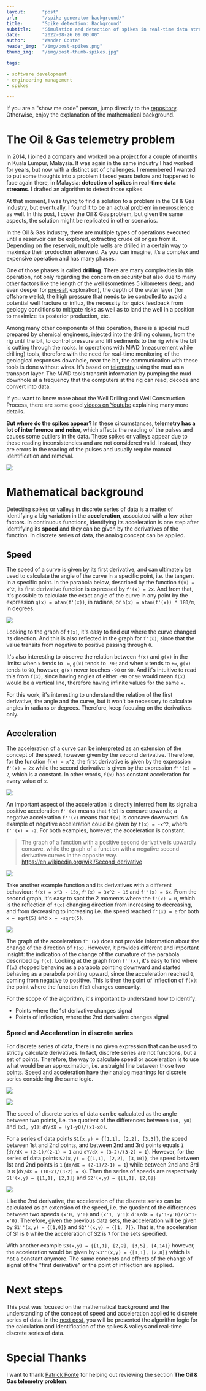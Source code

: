 ```yaml
---
layout:      "post"
url:         "/spike-generator-background/"
title:       "Spike detection: Background"
subtitle:    "Simulation and detection of spikes in real-time data streams"
date:        "2022-08-26 09:00:00"
author:      "Wander Costa"
header_img:  "/img/post-spikes.png"
thumb_img:   "/img/post-thumb-spikes.jpg"

tags:

- software development
- engineering management
- spikes

---
```


If you are a "show me code" person, jump directly to the [repository][repository]. Otherwise, enjoy the explanation of
the mathematical background.

# The Oil & Gas telemetry problem

In 2014, I joined a company and worked on a project for a couple of months in Kuala Lumpur, Malaysia. It was again in
the same industry I had worked for years, but now with a distinct set of challenges. I remembered I wanted to put some
thoughts into a problem I faced years before and happened to face again there, in Malaysia: **detection of spikes in
real-time data streams**. I drafted an algorithm to detect those spikes.

At that moment, I was trying to find a solution to a problem in the Oil & Gas industry, but eventually, I found it to be
an [actual problem in neuroscience][neuroscience] as well. In this post, I cover the Oil & Gas problem, but given the
same aspects, the solution might be replicated in other scenarios.

In the Oil & Gas industry, there are multiple types of operations executed until a reservoir can be explored, extracting
crude oil or gas from it. Depending on the reservoir, multiple wells are drilled in a certain way to maximize their
production afterward. As you can imagine, it’s a complex and expensive operation and has many phases.

One of those phases is called **drilling**. There are many complexities in this operation, not only regarding the
concern on security but also due to many other factors like the length of the well (sometimes 5 kilometers deep; and
even deeper for [pre-salt][pre-salt] exploration), the depth of the water layer (for offshore wells), the high pressure
that needs to be controlled to avoid a potential well fracture or influx, the necessity for quick feedback from geology
conditions to mitigate risks as well as to land the well in a position to maximize its posterior production, etc.

Among many other components of this operation, there is a special mud prepared by chemical engineers, injected into the
drilling column, from the rig until the bit, to control pressure and lift sediments to the rig while the bit is cutting
through the rocks. In operations with MWD (measurement while drilling) tools, therefore with the need for real-time
monitoring of the geological responses downhole, near the bit, the communication with these tools is done without wires.
It’s based on
[telemetry][telemetry] using the mud as a transport layer. The MWD tools transmit information by pumping the mud
downhole at a frequency that the computers at the rig can read, decode and convert into data.

If you want to know more about the Well Drilling and Well Construction Process, there are some
good [videos on Youtube][wellconstructionvideo] explaining many more details.

**But where do the spikes appear?** In these circumstances, **telemetry has a lot of interference and noise**, which
affects the reading of the pulses and causes some outliers in the data. These spikes or valleys appear due to these
reading inconsistencies and are not considered valid. Instead, they are errors in the reading of the pulses and usually
require manual identification and removal.

![](/img/spikes-simulator-sampling.png)

# Mathematical background

Detecting spikes or valleys in discrete series of data is a matter of identifying a big variation in the
**acceleration**, associated with a few other factors. In continuous functions, identifying its acceleration is one step
after identifying its **speed** and they can be given by the derivatives of the function. In discrete series of
data, the analog concept can be applied.

## Speed

The speed of a curve is given by its first derivative, and can ultimately be used to calculate the angle of the curve in
a specific point, i.e. the tangent in a specific point. In the parabola below, described by the function `f(x) = x^2`,
its first derivative function is expressed by `f'(x) = 2x`. And from that, it's possible to calculate the exact angle of the
curve in any point by the expression `g(x) = atan(f'(x))`, in radians, or `h(x) = atan(f'(x)) * 180/π`, in degrees.

![](/img/spikes-xx-2x-angle.png)

Looking to the graph of `f(x)`, it's easy to find out where the curve changed its direction. And this is also reflected
in the graph for `f'(x)`, since that the value transits from negative to positive passing through `0`.

It's also interesting to observe the relation between `f(x)` and `g(x)` in the limits: when `x` tends to `-∞`, `g(x)` tends to `-90`; and when `x` tends to `+∞`, `g(x)` tends to `90`, however, `g(x)` never touches `-90` or `90`.
And it's intuitive to read this from `f(x)`, since having angles of either `-90` or `90` would mean `f(x)` would be a
vertical line, therefore having infinite values for the same `x`.

For this work, it's interesting to understand the relation of the first derivative, the angle and the curve, but it
won't be necessary to calculate angles in radians or degrees. Therefore, keep focusing on the derivatives only.

## Acceleration

The acceleration of a curve can be interpreted as an extension of the concept of the speed, however given by the second
derivative. Therefore, for the function `f(x) = x^2`, the first derivative is given by the expression `f'(x) = 2x` while
the second derivative is given by the expression `f''(x) = 2`, which is a constant. In other words, `f(x)` has constant
acceleration for every value of `x`.

![](/img/spikes-xx-2x-2.png)

An important aspect of the acceleration is directly inferred from its signal: a positive acceleration `f''(x)` means
that `f(x)` is concave upwards; a negative acceleration `f''(x)` means that `f(x)` is concave downward. An example of
negative acceleration could be given by `f(x) = -x^2`, where `f''(x) = -2`. For both examples, however, the acceleration
is constant.

> The graph of a function with a positive second derivative is upwardly concave, while the graph of a function with a
> negative second derivative curves in the opposite way. https://en.wikipedia.org/wiki/Second_derivative

![](/img/spikes-xx-2x-2-negative.png)

Take another example function and its derivatives with a different behaviour: `f(x) = x^3 - 15x`, `f'(x) = 3x^2 - 15`
and `f''(x) = 6x`. From the second graph, it's easy to spot the 2 moments where the `f'(x) = 0`, which is the reflection
of `f(x)` changing direction from increasing to decreasing, and from decreasing to increasing i.e. the speed
reached `f'(x) = 0` for both `x = sqrt(5)`
and `x = -sqrt(5)`.

![](/img/spikes-xxx-3x2-6x.png)

The graph of the acceleration `f''(x)` does not provide information about the change of the direction of `f(x)`.
However, it provides different and important insight: the indication of the change of the curvature of the parabola
described by `f(x)`. Looking at the graph from `f''(x)`, it's easy to find where `f(x)` stopped behaving as a parabola
pointing downward and started behaving as a parabola pointing upward, since the acceleration reached `0`, coming from
negative to positive. This is then the point of inflection of `f(x)`: the point where the function `f(x)` changes
concavity.

For the scope of the algorithm, it's important to understand how to identify:

- Points where the 1st derivative changes signal
- Points of inflection, where the 2nd derivative changes signal

### Speed and Acceleration in discrete series

For discrete series of data, there is no given expression that can be used to strictly calculate derivatives. In fact,
discrete series are not functions, but a set of points. Therefore, the way to calculate speed or acceleration is to use
what would be an approximation, i.e. a straight line between those two points. Speed and acceleration have their analog
meanings for discrete series considering the same logic.

![](/img/spikes-xx-discrete.png)

![](/img/spikes-xxx-discrete.png)

The speed of discrete series of data can be calculated as the angle between two points, i.e. the quotient of the
differences between `(x0, y0)` and `(x1, y1)`: `dY/dX = (y1-y0)/(x1-x0)`.

For a series of data points `S1(x,y) = {[1,1], [2,2], [3,3]}`, the speed between 1st and 2nd points, and between 2nd and
3rd points equals `1` (`dY/dX = (2-1)/(2-1) = 1` and `dY/dX = (3-2)/(3-2) = 1`). However, for the series of data
points `S2(x,y) = {[1,1], [2,2], [3,10]}`, the speed between 1st and 2nd points is `1` (`dY/dX = (2-1)/2-1) = 1`) while
between 2nd and 3rd is `8` (`dY/dX = (10-2)/(3-2) = 8`). Then the series of speeds are
respectively `S1'(x,y) = {[1,1], [2,1]}` and `S2'(x,y) = {[1,1], [2,8]}`

![](/img/spikes-discrete-examples.png)

Like the 2nd derivative, the acceleration of the discrete series can be calculated as an extension of the speed, i.e.
the quotient of the differences between two speeds `(x'0, y'0)` and `(x'1, y'1)`: `d'Y/dX = (y'1-y'0)/(x'1-x'0)`.
Therefore, given the previous data sets, the acceleration will be given by `S1''(x,y) = {[1,0]}`
and `S2''(x,y) = {[1, 7]}`. That is, the acceleration of S1 is `0` while the acceleration of S2 is `7` for the sets
specified.

With another example `S3(x,y) = {[1,1], [2,2], [3,5], [4,14]}` however, the acceleration would be given
by `S3''(x,y) = {[1,1], [2,8]}` which is not a constant anymore. The same concepts and effects of the change of signal
of the "first derivative" or the point of inflection are applied.

# Next steps

This post was focused on the mathematical background and the understanding of the concept of speed and acceleration
applied to discrete series of data. In the [next post][next-post], you will be presented the algorithm logic for the
calculation and identification of the spikes & valleys and real-time discrete series of data.

# Special Thanks

I want to thank [Patrick Ponte][patrick] for helping out reviewing the section **The Oil & Gas telemetry problem**.

[neuroscience]: https://www.frontiersin.org/articles/10.3389/fninf.2015.00028/full

[pre-salt]: https://en.wikipedia.org/wiki/Pre-salt_layer

[repository]: https://github.com/rwanderc/spikes

[telemetry]: https://glossary.oilfield.slb.com/en/terms/t/telemetry

[wellconstructionvideo]: https://www.youtube.com/watch?v=HHip4mkTrQs

[patrick]: https://www.linkedin.com/in/patrick-ponte/

[next-post]: /spike-detection-algorithm